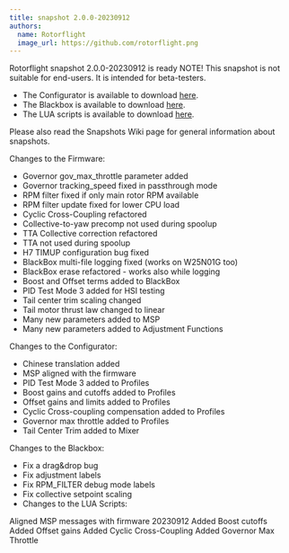 ```yaml
---
title: snapshot 2.0.0-20230912
authors:
  name: Rotorflight
  image_url: https://github.com/rotorflight.png
---
```


Rotorflight snapshot 2.0.0-20230912 is ready
NOTE! This snapshot is not suitable for end-users. It is intended for beta-testers.

* The Configurator is available to download [here](https://github.com/rotorflight/rotorflight-configurator/releases/tag/snapshot%2F2.0.0-20230912).
* The Blackbox is available to download [here](https://github.com/rotorflight/rotorflight-blackbox/releases/tag/snapshot%2F2.0.0-20230912).
* The LUA scripts is available to download [here](https://github.com/rotorflight/rotorflight-lua-scripts/releases/tag/snapshot%2F2.0.0-20230912).

Please also read the Snapshots Wiki page for general information about snapshots.

Changes to the Firmware:
* Governor gov_max_throttle parameter added
* Governor tracking_speed fixed in passthrough mode
* RPM filter fixed if only main rotor RPM available
* RPM filter update fixed for lower CPU load
* Cyclic Cross-Coupling refactored
* Collective-to-yaw precomp not used during spoolup
* TTA Collective correction refactored
* TTA not used during spoolup
* H7 TIMUP configuration bug fixed
* BlackBox multi-file logging fixed (works on W25N01G too)
* BlackBox erase refactored - works also while logging
* Boost and Offset terms added to BlackBox
* PID Test Mode 3 added for HSI testing
* Tail center trim scaling changed
* Tail motor thrust law changed to linear
* Many new parameters added to MSP
* Many new parameters added to Adjustment Functions

Changes to the Configurator:
* Chinese translation added
* MSP aligned with the firmware
* PID Test Mode 3 added to Profiles
* Boost gains and cutoffs added to Profiles
* Offset gains and limits added to Profiles
* Cyclic Cross-coupling compensation added to Profiles
* Governor max throttle added to Profiles
* Tail Center Trim added to Mixer

Changes to the Blackbox:
* Fix a drag&drop bug
* Fix adjustment labels
* Fix RPM_FILTER debug mode labels
* Fix collective setpoint scaling
* Changes to the LUA Scripts:

Aligned MSP messages with firmware 20230912
Added Boost cutoffs
Added Offset gains
Added Cyclic Cross-Coupling
Added Governor Max Throttle